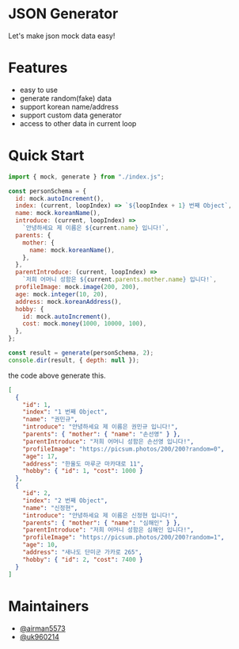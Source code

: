 # JSON Generator

Let's make json mock data easy!

# Features

- easy to use
- generate random(fake) data
- support korean name/address
- support custom data generator
- access to other data in current loop

# Quick Start

```javascript
import { mock, generate } from "./index.js";

const personSchema = {
  id: mock.autoIncrement(),
  index: (current, loopIndex) => `${loopIndex + 1} 번째 Object`,
  name: mock.koreanName(),
  introduce: (current, loopIndex) =>
    `안녕하세요 제 이름은 ${current.name} 입니다!`,
  parents: {
    mother: {
      name: mock.koreanName(),
    },
  },
  parentIntroduce: (current, loopIndex) =>
    `저희 어머니 성함은 ${current.parents.mother.name} 입니다!`,
  profileImage: mock.image(200, 200),
  age: mock.integer(10, 20),
  address: mock.koreanAddress(),
  hobby: {
    id: mock.autoIncrement(),
    cost: mock.money(1000, 10000, 100),
  },
};

const result = generate(personSchema, 2);
console.dir(result, { depth: null });
```

the code above generate this.

```json
[
  {
    "id": 1,
    "index": "1 번째 Object",
    "name": "권민규",
    "introduce": "안녕하세요 제 이름은 권민규 입니다!",
    "parents": { "mother": { "name": "손선영" } },
    "parentIntroduce": "저희 어머니 성함은 손선영 입니다!",
    "profileImage": "https://picsum.photos/200/200?random=0",
    "age": 17,
    "address": "한울도 마루군 마카대로 11",
    "hobby": { "id": 1, "cost": 1000 }
  },
  {
    "id": 2,
    "index": "2 번째 Object",
    "name": "신정현",
    "introduce": "안녕하세요 제 이름은 신정현 입니다!",
    "parents": { "mother": { "name": "심해인" } },
    "parentIntroduce": "저희 어머니 성함은 심해인 입니다!",
    "profileImage": "https://picsum.photos/200/200?random=1",
    "age": 10,
    "address": "새나도 단미군 가카로 265",
    "hobby": { "id": 2, "cost": 7400 }
  }
]
```

# Maintainers

- [@airman5573](https://github.com/airman5573)
- [@uk960214](https://github.com/uk960214)
